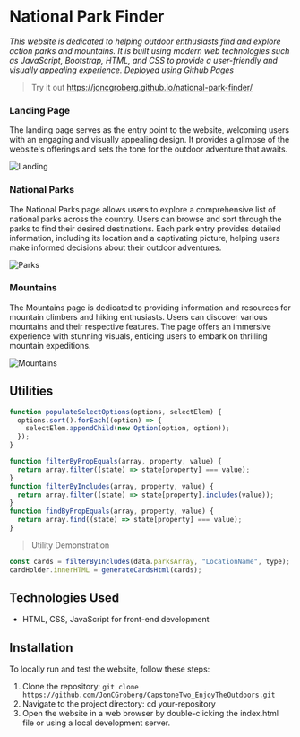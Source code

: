 # National Park Finder

*This website is dedicated to helping outdoor enthusiasts find and explore action parks and mountains. It is built using modern web technologies such as JavaScript, Bootstrap, HTML, and CSS to provide a user-friendly and visually appealing experience. Deployed using Github Pages*

> Try it out https://joncgroberg.github.io/national-park-finder/


### Landing Page

The landing page serves as the entry point to the website, welcoming users with an engaging and visually appealing design. It provides a glimpse of the website's offerings and sets the tone for the outdoor adventure that awaits.

![Landing](./media/screenshots/index.gif)

### National Parks 

The National Parks page allows users to explore a comprehensive list of national parks across the country. Users can browse and sort through the parks to find their desired destinations. Each park entry provides detailed information, including its location and a captivating picture, helping users make informed decisions about their outdoor adventures.

![Parks](./media/screenshots/parks.gif)

### Mountains

The Mountains page is dedicated to providing information and resources for mountain climbers and hiking enthusiasts. Users can discover various mountains and their respective features. The page offers an immersive experience with stunning visuals, enticing users to embark on thrilling mountain expeditions.

![Mountains](./media/screenshots/mountains.gif)

## Utilities

``` javascript
function populateSelectOptions(options, selectElem) {
  options.sort().forEach((option) => {
    selectElem.appendChild(new Option(option, option));
  });
}

function filterByPropEquals(array, property, value) {
  return array.filter((state) => state[property] === value);
}
function filterByIncludes(array, property, value) {
  return array.filter((state) => state[property].includes(value));
}
function findByPropEquals(array, property, value) {
  return array.find((state) => state[property] === value);
}
```
> Utility Demonstration

```javascript
const cards = filterByIncludes(data.parksArray, "LocationName", type);
cardHolder.innerHTML = generateCardsHtml(cards);
```

## Technologies Used

- HTML, CSS, JavaScript for front-end development

 ## Installation
 
 To locally run and test the website, follow these steps:
 1. Clone the repository:  `git clone https://github.com/JonCGroberg/CapstoneTwo_EnjoyTheOutdoors.git`
 2. Navigate to the project directory: cd your-repository
 3. Open the website in a web browser by double-clicking the index.html file or using a local development server.

